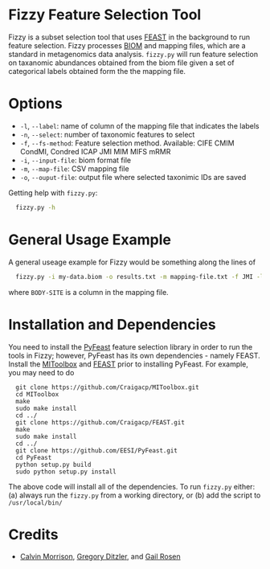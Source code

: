 # Fizzy Feature Selection Tool

Fizzy is a subset selection tool that uses [FEAST](http://www.cs.man.ac.uk/~gbrown/fstoolbox/) in the background to run feature selection. Fizzy processes [BIOM](http://biom-format.org/) and mapping files, which are a standard in metagenomics data analysis. `fizzy.py` will run feature selection on taxanomic abundances obtained from the biom file given a set of categorical labels obtained form the the mapping file.  

# Options 
* `-l`, `--label`: name of column of the mapping file that indicates the labels
* `-n`, `--select`: number of taxonomic features to select
* `-f`, `--fs-method`: Feature selection method. Available: CIFE CMIM CondMI, Condred ICAP JMI MIM MIFS mRMR
* `-i`, `--input-file`: biom format file
* `-m`, `--map-file`: CSV mapping file
* `-o`, `--ouput-file`: output file where selected taxonimic IDs are saved

Getting help with `fizzy.py`:
```bash 
  fizzy.py -h
```

# General Usage Example

A general useage example for Fizzy would be something along the lines of
```bash
  fizzy.py -i my-data.biom -o results.txt -m mapping-file.txt -f JMI -l BODY-SITE
```
where `BODY-SITE` is a column in the mapping file.

# Installation and Dependencies

You need to install the [PyFeast](https://github.com/EESI/PyFeast) feature selection library in order to run the tools in Fizzy; however, PyFeast has its own dependencies - namely FEAST. Install the [MIToolbox](https://github.com/Craigacp/MIToolbox) and [FEAST](https://github.com/Craigacp/FEAST) prior to installing PyFeast. For example, you may need to do
```shell
  git clone https://github.com/Craigacp/MIToolbox.git
  cd MIToolbox
  make 
  sudo make install
  cd ../
  git clone https://github.com/Craigacp/FEAST.git
  make
  sudo make install
  cd ../
  git clone https://github.com/EESI/PyFeast.git
  cd PyFeast
  python setup.py build 
  sudo python setup.py install 
```

The above code will install all of the dependencies. To run `fizzy.py` either: (a) always run the `fizzy.py` from a working directory, or (b) add the script to `/usr/local/bin/`

# Credits

* [Calvin Morrison](http://mutantturkey.com/), [Gregory Ditzler](http://gregoryditzler.com), and [Gail Rosen](http://www.ece.drexel.edu/gailr/) 

